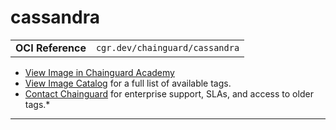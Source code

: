 <!--monopod:start-->
# cassandra
| | |
| - | - |
| **OCI Reference** | `cgr.dev/chainguard/cassandra` |


* [View Image in Chainguard Academy](https://edu.chainguard.dev/chainguard/chainguard-images/reference/cassandra/overview/)
* [View Image Catalog](https://console.enforce.dev/images/catalog) for a full list of available tags.
* [Contact Chainguard](https://www.chainguard.dev/chainguard-images) for enterprise support, SLAs, and access to older tags.*

---
<!--monopod:end-->

<!--body:start-->
<!--body:end-->